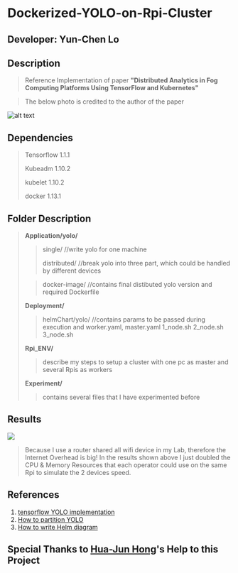 # Dockerized-YOLO-on-Rpi-Cluster
## Developer: Yun-Chen Lo

## Description
> Reference Implementation of paper **"Distributed Analytics in Fog Computing Platforms Using TensorFlow and Kubernetes"**

> The below photo is credited to the author of the paper

![alt text](https://i.imgur.com/qMFnnzB.png)

## Dependencies
> Tensorflow 1.1.1
> 
> Kubeadm 1.10.2
> 
> kubelet 1.10.2
> 
> docker 1.13.1

## Folder Description
> **Application/yolo/**
> > single/ //write yolo for one machine
> > 
> > distributed/ //break yolo into three part, which could be handled by different devices
> 
> > docker-image/ //contains final distibuted yolo version and required Dockerfile
> 
> **Deployment/**
> >
> > helmChart/yolo/ //contains params to be passed during execution and worker.yaml, master.yaml
> > 1_node.sh
> > 2_node.sh
> > 3_node.sh
> 
> **Rpi_ENV/**
> 
> > describe my steps to setup a cluster with one pc as master and several Rpis as workers
> 
> **Experiment/**
> 
> > contains several files that I have experimented before

## Results
![](https://i.imgur.com/r0wp9jH.png)
> Because I use a router shared all wifi device in my Lab, therefore the Internet Overhead is big!
> In the results shown above I just doubled the CPU & Memory Resources that each operator could use on the same Rpi to simulate the 2 devices speed.

## References
1. [tensorflow YOLO implementation](https://github.com/nilboy/tensorflow-yolo )
2. [How to partition YOLO](https://github.com/WakeupTsai/tensorflow-applications)
3. [How to write Helm diagram](https://github.com/WakeupTsai/FogComputingPlatform-Auto-Deploy)

## Special Thanks to [Hua-Jun Hong](https://scholar.google.com/citations?user=NRAgnj4AAAAJ&hl=en)'s Help to this Project